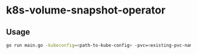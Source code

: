# k8s-volume-snapshot-operator

## Usage 

```bash
go run main.go -kubeconfig=<path-to-kube-config> -pvc=<existing-pvc-name> -snapshot=<snapcot-name>
```